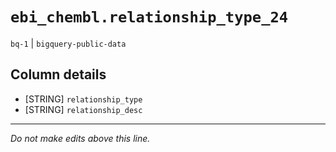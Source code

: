 # `ebi_chembl.relationship_type_24`
`bq-1` | `bigquery-public-data`

## Column details
* [STRING]    `relationship_type`
* [STRING]    `relationship_desc`

-------------------------------------------------------------------------------
*Do not make edits above this line.*
